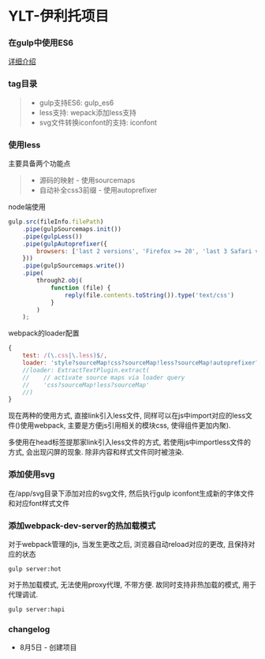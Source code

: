 YLT-伊利托项目
===================

### 在gulp中使用ES6
[详细介绍](https://github.com/wangchi/using-es6-with-gulp)

### tag目录
> - gulp支持ES6: gulp_es6
> - less支持: wepack添加less支持
> - svg文件转换iconfont的支持: iconfont

### 使用less
主要具备两个功能点
> - 源码的映射 - 使用sourcemaps
> - 自动补全css3前缀 - 使用autoprefixer

node端使用
```javascript
gulp.src(fileInfo.filePath)
    .pipe(gulpSourcemaps.init())
    .pipe(gulpLess())
    .pipe(gulpAutoprefixer({
        browsers: ['last 2 versions', 'Firefox >= 20', 'last 3 Safari versions', 'last 2 Explorer versions']
    }))
    .pipe(gulpSourcemaps.write())
    .pipe(
        through2.obj(
            function (file) {
                reply(file.contents.toString()).type('text/css')
            }
        )
    );
```

webpack的loader配置
```javascript
{
    test: /(\.css|\.less)$/,
    loader: 'style?sourceMap!css?sourceMap!less?sourceMap!autoprefixer?{browsers:["last 2 versions", "Firefox >= 20", "last 3 Safari versions", "last 2 Explorer versions"]}'
    //loader: ExtractTextPlugin.extract(
    //    // activate source maps via loader query
    //    'css?sourceMap!less?sourceMap'
    //)
}
```

现在两种的使用方式, 直接link引入less文件, 同样可以在js中import对应的less文件()使用webpack, 主要是方便js引用相关的模块css, 使得组件更加内聚).

多使用在head标签提那家link引入less文件的方式, 若使用js中importless文件的方式, 会出现闪屏的现象. 除非内容和样式文件同时被渲染.

### 添加使用svg
在/app/svg目录下添加对应的svg文件, 然后执行gulp iconfont生成新的字体文件和对应font样式文件


### 添加webpack-dev-server的热加载模式
对于webpack管理的js, 当发生更改之后, 浏览器自动reload对应的更改, 且保持对应的状态

```shell
gulp server:hot
````

对于热加载模式, 无法使用proxy代理, 不带方便. 故同时支持非热加载的模式, 用于代理调试.

```shell
gulp server:hapi
```

### changelog

* 8月5日 - 创建项目
